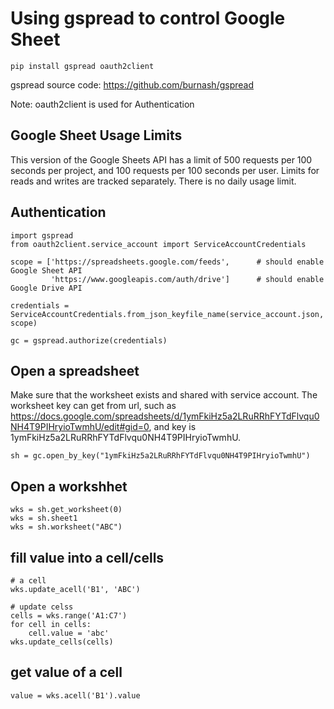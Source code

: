 # Using gspread to control Google Sheet

```
pip install gspread oauth2client
```

gspread source code: https://github.com/burnash/gspread

Note: oauth2client is used for Authentication

## Google Sheet Usage Limits

This version of the Google Sheets API has a limit of 500 requests per 100 seconds per project, and 100 requests per 100 seconds per user. Limits for reads and writes are tracked separately. There is no daily usage limit.

## Authentication

```
import gspread
from oauth2client.service_account import ServiceAccountCredentials

scope = ['https://spreadsheets.google.com/feeds',      # should enable Google Sheet API
         'https://www.googleapis.com/auth/drive']      # should enable Google Drive API

credentials = ServiceAccountCredentials.from_json_keyfile_name(service_account.json, scope)

gc = gspread.authorize(credentials)
```

## Open a spreadsheet

Make sure that the worksheet exists and shared with service account. The worksheet key can get from url, such as https://docs.google.com/spreadsheets/d/1ymFkiHz5a2LRuRRhFYTdFlvqu0NH4T9PIHryioTwmhU/edit#gid=0, and key is 1ymFkiHz5a2LRuRRhFYTdFlvqu0NH4T9PIHryioTwmhU.

```
sh = gc.open_by_key("1ymFkiHz5a2LRuRRhFYTdFlvqu0NH4T9PIHryioTwmhU")
```

## Open a workshhet

```
wks = sh.get_worksheet(0)
wks = sh.sheet1
wks = sh.worksheet("ABC")
```

## fill value into a cell/cells

```
# a cell
wks.update_acell('B1', 'ABC')

# update celss
cells = wks.range('A1:C7')
for cell in cells:
    cell.value = 'abc'
wks.update_cells(cells)
```

## get value of a cell

```
value = wks.acell('B1').value
```
